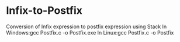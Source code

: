 # Infix-to-Postfix
Conversion of Infix expression to postfix expression using Stack
In Windows:gcc Postfix.c -o Postfix.exe 
In Linux:gcc Postfix.c -o Postfix

